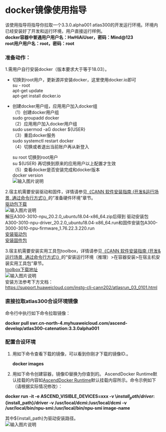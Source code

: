 # docker镜像使用指导

该使用指导将指导你拉取一个3.3.0.alpha001  atlas300的开发运行环境。环境内已经安装好了开发和运行环境，用户直接运行样例。    
 **docker容器中普通用户用户名：HwHiAiUser，密码：Mind@123     
            root用户用户名：root，密码：root**     
 ### 准备动作： 
1.需用户自行安装docker（版本要求大于等于18.03）。   
- 切换到root用户，更新源并安装docker，这里使用docker.io即可    
su - root   
apt-get update   
apt-get install docker.io   
- 创建docker用户组，应用用户加入docker组    
（1）创建docker用户组     
    sudo groupadd docker     
（2）应用用户加入docker用户组     
   sudo usermod -aG docker ${USER}     
（3）重启docker服务    
   sudo systemctl restart docker     
（4）切换或者退出当前账户再从新登入

  su root             切换到root用户    
  su ${USER}          再切换到原来的应用用户以上配置才生效    
（5）查看docker是否安装完成和docker版本    
    docker version   
 ![输入图片说明](https://images.gitee.com/uploads/images/2021/0326/112909_b5956577_7985487.png "屏幕截图.png")
  
    
2.宿主机需要安装驱动和固件，详情请参见[《CANN 软件安装指南 (开发&运行场景, 通过命令行方式)》](https://support.huaweicloud.com/instg-cli-cann330/atlasrun_03_0015.html)的“准备硬件环境”章节。     
  [驱动包下载](https://ascend.huawei.com/#/hardware/firmware-drivers)   
  ![输入图片说明](https://images.gitee.com/uploads/images/2021/0326/113114_05e5e3d4_7985487.png "屏幕截图.png")  
  解压A300-3010-npu_20.2.0_ubuntu18.04-x86_64.zip后得到
驱动安装包A300-3010-npu-driver_20.2.0_ubuntu18.04-x86_64.run和固件安装包A300-3000-3010-npu-firmware_1.76.22.3.220.run    
  [安装驱动包](https://support.huawei.com/enterprise/zh/doc/EDOC1100079287/65a1ae8d)    
  [安装固件包](https://support.huawei.com/enterprise/zh/doc/EDOC1100079287/7c53cdbb)

3.宿主机需要安装实用工具包toolbox，详情请参见[《CANN 软件安装指南 (开发&运行场景, 通过命令行方式)》](https://support.huaweicloud.com/instg-cli-cann202/atlasrun_03_0113.html)的“安装运行环境（推理）>在容器安装>在宿主机安装实用工具包”章节。    
  [toolbox下载地址](https://ascend.huawei.com/#/software/cann/commercial)    
  ![输入图片说明](https://images.gitee.com/uploads/images/2021/0326/113703_0d25732d_7985487.png "屏幕截图.png")   
  安装方法参考下方文档：   
https://support.huaweicloud.com/instg-cli-cann202/atlasrun_03_0101.html
### 直接拉取atlas300合设环境镜像
 命令行中执行如下命令拉取镜像：
    
**docker pull swr.cn-north-4.myhuaweicloud.com/ascend-develop/atlas300-catenation:3.3.0alpha001**


### 配置合设环境

1. 用如下命令查看下载的镜像，可以看到你刚才下载的镜像ID.。

    **docker images**

2. 用如下命令创建容器，镜像ID替换为你查到的。
AscendDocker Runtime默认挂载的内容如[AscendDocker Runtime](https://support.huaweicloud.com/instg-container-image202/atlasdo_03_0027.html)默认挂载内容所示。命令示例如下（请根据实际情况修改）：   

  **docker run -it -e ASCEND_VISIBLE_DEVICES=xxx -v \\${install_path}/driver:${install_path}/driver -v /usr/local/dcmi:/usr/local/dcmi -v /usr/local/bin/npu-smi:/usr/local/bin/npu-smi image-name** 

其中${install_path}为驱动安装路径。  
![输入图片说明](https://images.gitee.com/uploads/images/2021/0318/152256_790a9ef8_7985487.png "屏幕截图.png")